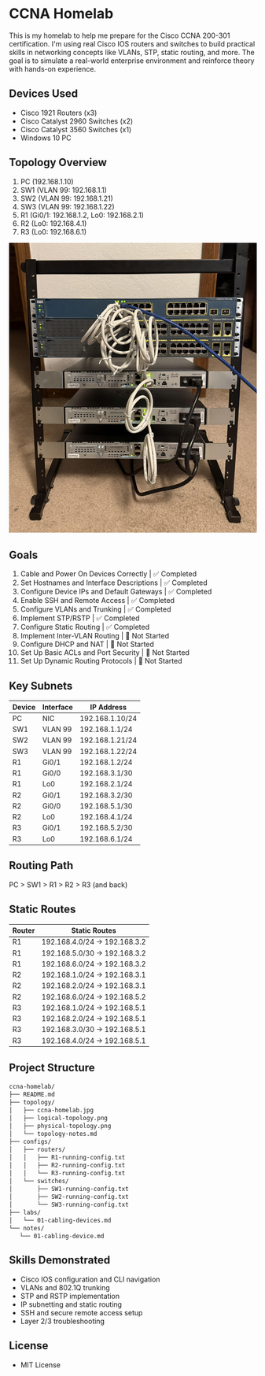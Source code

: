 # CCNA Homelab
This is my homelab to help me prepare for the Cisco CCNA 200-301 certification. I'm using real Cisco IOS routers and switches to build practical skills in networking concepts like VLANs, STP, static routing, and more. The goal is to simulate a real-world enterprise environment and reinforce theory with hands-on experience.

## Devices Used
- Cisco 1921 Routers (x3)
- Cisco Catalyst 2960 Switches (x2)
- Cisco Catalyst 3560 Switches (x1)
- Windows 10 PC

## Topology Overview
1. PC (192.168.1.10)
2. SW1 (VLAN 99: 192.168.1.1)
3. SW2 (VLAN 99: 192.168.1.21)
4. SW3 (VLAN 99: 192.168.1.22)
5. R1 (Gi0/1: 192.168.1.2, Lo0: 192.168.2.1)
6. R2 (Lo0: 192.168.4.1)
7. R3 (Lo0: 192.168.6.1)

![CCNA Homelab Topology](topology/ccna_homelab.jpg)

## Goals
1. Cable and Power On Devices Correctly      | ✅ Completed
2. Set Hostnames and Interface Descriptions  | ✅ Completed
3. Configure Device IPs and Default Gateways | ✅ Completed
4. Enable SSH and Remote Access              | ✅ Completed
5. Configure VLANs and Trunking              | ✅ Completed
6. Implement STP/RSTP                        | ✅ Completed
7. Configure Static Routing                  | ✅ Completed
8. Implement Inter-VLAN Routing              | 🔲 Not Started
9. Configure DHCP and NAT                    | 🔲 Not Started
10. Set Up Basic ACLs and Port Security      | 🔲 Not Started
11. Set Up Dynamic Routing Protocols         | 🔲 Not Started

## Key Subnets
| Device | Interface | IP Address      |
|--------|-----------|-----------------|
| PC     | NIC       | 192.168.1.10/24 |
| SW1    | VLAN 99   | 192.168.1.1/24  |
| SW2    | VLAN 99   | 192.168.1.21/24 |
| SW3    | VLAN 99   | 192.168.1.22/24 |
| R1     | Gi0/1     | 192.168.1.2/24  |
| R1     | Gi0/0     | 192.168.3.1/30  |
| R1     | Lo0       | 192.168.2.1/24  |
| R2     | Gi0/1     | 192.168.3.2/30  |
| R2     | Gi0/0     | 192.168.5.1/30  |
| R2     | Lo0       | 192.168.4.1/24  |
| R3     | Gi0/1     | 192.168.5.2/30  |
| R3     | Lo0       | 192.168.6.1/24  |

## Routing Path
PC > SW1 > R1 > R2 > R3 (and back)

## Static Routes	
| Router | Static Routes                |
|--------|------------------------------|
| R1     | 192.168.4.0/24 → 192.168.3.2 |
| R1     | 192.168.5.0/30 → 192.168.3.2 |
| R1     | 192.168.6.0/24 → 192.168.3.2 |
| R2     | 192.168.1.0/24 → 192.168.3.1 |
| R2     | 192.168.2.0/24 → 192.168.3.1 |
| R2     | 192.168.6.0/24 → 192.168.5.2 |
| R3     | 192.168.1.0/24 → 192.168.5.1 |
| R3     | 192.168.2.0/24 → 192.168.5.1 |
| R3     | 192.168.3.0/30 → 192.168.5.1 |
| R3     | 192.168.4.0/24 → 192.168.5.1 |

## Project Structure
 ```
ccna-homelab/
├── README.md
├── topology/
│   ├── ccna-homelab.jpg
│   ├── logical-topology.png
│   ├── physical-topology.png
│   └── topology-notes.md
├── configs/
│   ├── routers/
│   │   ├── R1-running-config.txt
│   │   ├── R2-running-config.txt
│   │   └── R3-running-config.txt
│   └── switches/
│       ├── SW1-running-config.txt
│       ├── SW2-running-config.txt
│       └── SW3-running-config.txt
├── labs/
│   └── 01-cabling-devices.md
└── notes/
    └── 01-cabling-device.md
 ```

## Skills Demonstrated
- Cisco IOS configuration and CLI navigation
- VLANs and 802.1Q trunking
- STP and RSTP implementation
- IP subnetting and static routing
- SSH and secure remote access setup
- Layer 2/3 troubleshooting

## License
- MIT License
